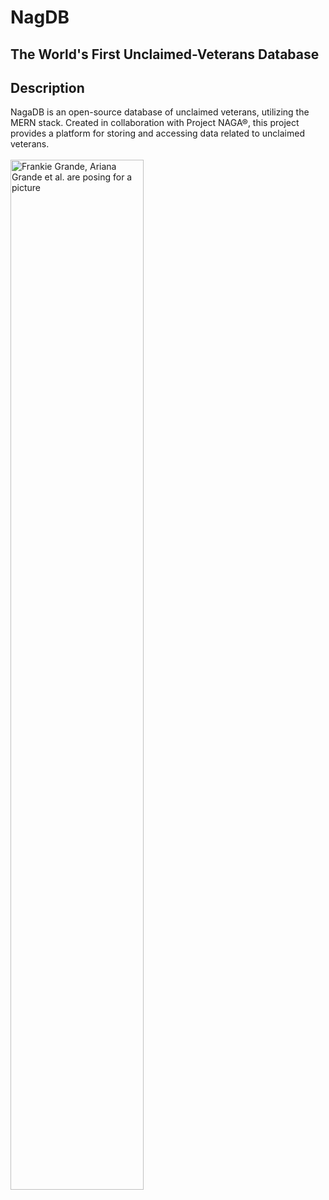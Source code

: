 <h1>NagDB</h1>
<h2>The World's First Unclaimed-Veterans Database</h2>

<h2>Description</h2>
NagaDB is an open-source database of unclaimed veterans, utilizing the MERN stack. Created in collaboration with Project NAGA®, this project provides a platform for storing and accessing data related to unclaimed veterans. 

<br />
<br /> 

<img src="https://i.imgur.com/Q46tijN.png" height="65%" width="65%" alt="Frankie Grande, Ariana Grande et al. are posing for a picture"/>
